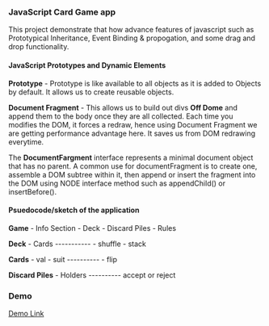 
### JavaScript Card Game app

This project demonstrate that how advance features of javascript such as Prototypical Inheritance, Event Binding & propogation, and some drag and drop functionality.



#### JavaScript Prototypes and Dynamic Elements

**Prototype** - Prototype is like available to all objects as it is added to Objects by default. It allows us to create reusable objects.

**Document Fragment** - This allows us to build out divs **Off Dome** and append them to the body once they are all collected. Each time you modifies the DOM, it forces a redraw, hence using Document Fragment we are getting performance advantage here.
It saves us from DOM redrawing everytime.

The **DocumentFargment** interface represents a minimal document object that has no parent. A common use for documentFragment is to create one, assemble a DOM subtree within it, then append or insert the fragment into the DOM using NODE interface method such as appendChild() or insertBefore().
 

#### Psuedocode/sketch of the application

**Game**
    -   Info Section
    -   Deck
    -   Discard Piles
    -   Rules

**Deck**
    -   Cards
    -----------
    -   shuffle
    -   stack

**Cards**
    -   val
    -   suit
    ----------
    -   flip

**Discard Piles**
    - Holders
    ----------
    accept or reject





### Demo

[Demo Link](https://javascript-card-game.herokuapp.com/)